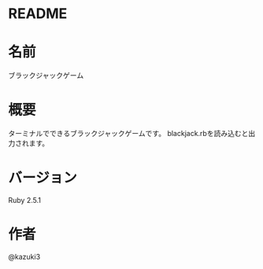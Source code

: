 # README
# 名前
ブラックジャックゲーム

# 概要
ターミナルでできるブラックジャックゲームです。
blackjack.rbを読み込むと出力されます。

# バージョン
Ruby 2.5.1

# 作者
@kazuki3


